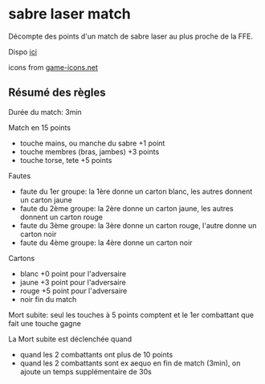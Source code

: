 # sabre laser match

Décompte des points d'un match de sabre laser au plus proche de la FFE.

Dispo [ici](https://yannickbattail.github.io/sabre-laser-match/sabre-laser-match.html)

icons from [game-icons.net](https://game-icons.net/)

## Résumé des règles

Durée du match: 3min

Match en 15 points
- touche mains, ou manche du sabre +1 point
- touche membres (bras, jambes) +3 points
- touche torse, tete +5 points

Fautes
- faute du 1er groupe: la 1ère donne un carton blanc, les autres donnent un carton jaune
- faute du 2ème groupe: la 2ère donne un carton jaune, les autres donnent un carton rouge
- faute du 3ème groupe: la 3ère donne un carton rouge, l'autre donne un carton noir
- faute du 4ème groupe: la 4ère donne un carton noir

Cartons
- blanc +0 point pour l'adversaire
- jaune +3 point pour l'adversaire
- rouge +5 point pour l'adversaire
- noir fin du match

Mort subite: seul les touches à 5 points comptent et le 1er combattant que fait une touche gagne

La Mort subite est déclenchée quand
- quand les 2 combattants ont plus de 10 points
- quand les 2 combattants sont ex aequo en fin de match (3min), on ajoute un temps supplémentaire de 30s
